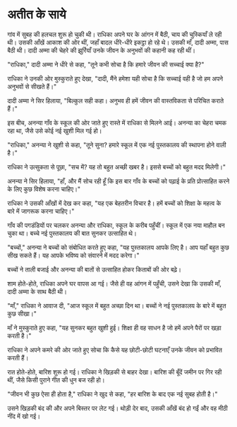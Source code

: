# अतीत के साये

गांव में सुबह की हलचल शुरू हो चुकी थी। राधिका अपने घर के आंगन में बैठी, चाय की चुस्कियाँ ले रही थी। उसकी आँखें आकाश की ओर थीं, जहाँ बादल धीरे-धीरे इकट्ठा हो रहे थे। उसकी माँ, दादी अम्मा, पास बैठी थी। दादी अम्मा की चेहरे की झुर्रियाँ उनके जीवन के अनुभवों की कहानी कह रही थीं।

"राधिका," दादी अम्मा ने धीरे से कहा, "तूने कभी सोचा है कि हमारे जीवन की सच्चाई क्या है?"

राधिका ने उनकी ओर मुस्कुराते हुए देखा, "दादी, मैंने हमेशा यही सोचा है कि सच्चाई वही है जो हम अपने अनुभवों से सीखते हैं।"

दादी अम्मा ने सिर हिलाया, "बिल्कुल सही कहा। अनुभव ही हमें जीवन की वास्तविकता से परिचित कराते हैं।"

इस बीच, अनन्या गाँव के स्कूल की ओर जाते हुए रास्ते में राधिका से मिलने आई। अनन्या का चेहरा चमक रहा था, जैसे उसे कोई नई खुशी मिल गई हो।

"राधिका," अनन्या ने खुशी से कहा, "तूने सुना? हमारे स्कूल में एक नई पुस्तकालय की स्थापना होने वाली है।"

राधिका ने उत्सुकता से पूछा, "सच में? यह तो बहुत अच्छी खबर है। इससे बच्चों को बहुत मदद मिलेगी।"

अनन्या ने सिर हिलाया, "हाँ, और मैं सोच रही हूँ कि इस बार गाँव के बच्चों को पढ़ाई के प्रति प्रोत्साहित करने के लिए कुछ विशेष करना चाहिए।"

राधिका ने उसकी आँखों में देख कर कहा, "यह एक बेहतरीन विचार है। हमें बच्चों को शिक्षा के महत्व के बारे में जागरूक करना चाहिए।"

गाँव की पगडंडियों पर चलकर अनन्या और राधिका, स्कूल के करीब पहुँचीं। स्कूल में एक नया माहौल बन चुका था। बच्चे नई पुस्तकालय की बात सुनकर उत्साहित थे।

"बच्चों," अनन्या ने बच्चों को संबोधित करते हुए कहा, "यह पुस्तकालय आपके लिए है। आप यहाँ बहुत कुछ सीख सकते हैं। यह आपके भविष्य को संवारने में मदद करेगा।"

बच्चों ने ताली बजाई और अनन्या की बातों से उत्साहित होकर किताबों की ओर बढ़े।

शाम होते-होते, राधिका अपने घर वापस आ गई। जैसे ही वह आंगन में पहुँची, उसने देखा कि उसकी माँ, दादी अम्मा के साथ बैठी थी।

"माँ," राधिका ने आवाज दी, "आज स्कूल में बहुत अच्छा दिन था। बच्चों ने नई पुस्तकालय के बारे में बहुत कुछ सीखा।"

माँ ने मुस्कुराते हुए कहा, "यह सुनकर बहुत खुशी हुई। शिक्षा ही वह साधन है जो हमें अपने पैरों पर खड़ा करती है।"

राधिका ने अपने कमरे की ओर जाते हुए सोचा कि कैसे यह छोटी-छोटी घटनाएँ उनके जीवन को प्रभावित करती हैं।

रात होते-होते, बारिश शुरू हो गई। राधिका ने खिड़की से बाहर देखा। बारिश की बूँदें जमीन पर गिर रही थीं, जैसे किसी पुराने गीत की धुन बज रही हो।

"जीवन भी कुछ ऐसा ही होता है," राधिका ने खुद से कहा, "हर बारिश के बाद एक नई सुबह होती है।"

उसने खिड़की बंद की और अपने बिस्तर पर लेट गई। थोड़ी देर बाद, उसकी आँखें बंद हो गईं और वह मीठी नींद में खो गई।